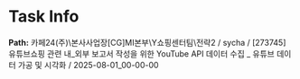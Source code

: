 # Task Info

**Path:** 카페24(주)\본사사업장\[CG]MI본부\Y쇼핑센터팀\전략2 / sycha / [273745] 유튜브쇼핑 관련 내_외부 보고서 작성을 위한 YouTube API 데이터 수집 _ 유튜브 데이터 가공 및 시각화 / 2025-08-01_00-00-00

